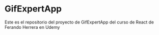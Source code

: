 # GifExpertApp

Este es el repositorio del proyecto de GifExpertApp del curso de React de Ferando Herrera en Udemy